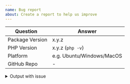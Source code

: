 ```yaml
---
name: Bug report
about: Create a report to help us improve
---
```


| Question            | Answer
| ------------------- | ---------------
| Package Version     | x.y.z
| PHP Version         | x.y.z (`php -v`)
| Platform            | e.g. Ubuntu/Windows/MacOS
| GitHub Repo         | -


<!-- Remove the below section if not needed -->
<details>
 <summary>Output with issue</summary>

```
Debugging output. Response and request sources.
```

</details>
